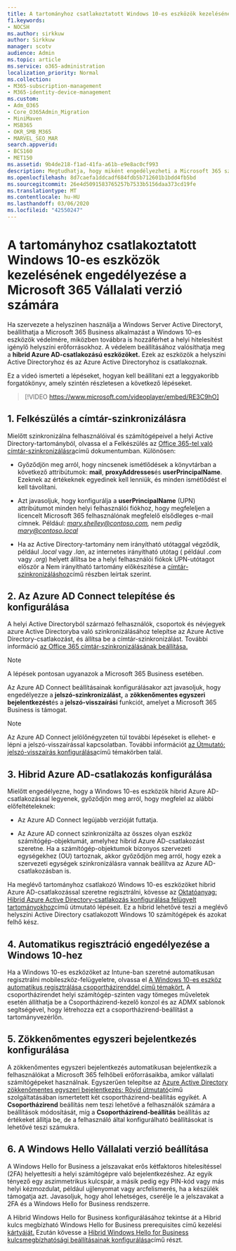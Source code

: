 ```yaml
---
title: A tartományhoz csatlakoztatott Windows 10-es eszközök kezelésének engedélyezése a Microsoft 365 Vállalati verzió számára
f1.keywords:
- NOCSH
ms.author: sirkkuw
author: Sirkkuw
manager: scotv
audience: Admin
ms.topic: article
ms.service: o365-administration
localization_priority: Normal
ms.collection:
- M365-subscription-management
- M365-identity-device-management
ms.custom:
- Adm_O365
- Core_O365Admin_Migration
- MiniMaven
- MSB365
- OKR_SMB_M365
- MARVEL_SEO_MAR
search.appverid:
- BCS160
- MET150
ms.assetid: 9b4de218-f1ad-41fa-a61b-e9e8ac0cf993
description: Megtudhatja, hogy miként engedélyezheti a Microsoft 365 számára a helyi Active Directoryval összekapcsolt Windows 10-eszközök védelmét néhány lépésben.
ms.openlocfilehash: 8d7caefa1ddcadf684fdb5b712601b1bdd4fb5bd
ms.sourcegitcommit: 26e4d5091583765257b7533b5156daa373cd19fe
ms.translationtype: MT
ms.contentlocale: hu-HU
ms.lasthandoff: 03/06/2020
ms.locfileid: "42550247"
---
```

# <a name="enable-domain-joined-windows-10-devices-to-be-managed-by-microsoft-365-business"></a>A tartományhoz csatlakoztatott Windows 10-es eszközök kezelésének engedélyezése a Microsoft 365 Vállalati verzió számára

Ha szervezete a helyszínen használja a Windows Server Active Directoryt, beállíthatja a Microsoft 365 Business alkalmazást a Windows 10-es eszközök védelmére, miközben továbbra is hozzáférhet a helyi hitelesítést igénylő helyszíni erőforrásokhoz.
A védelem beállításához valósíthatja meg a **hibrid Azure AD-csatlakozású eszközöket.** Ezek az eszközök a helyszíni Active Directoryhoz és az Azure Active Directoryhoz is csatlakoznak.

Ez a videó ismerteti a lépéseket, hogyan kell beállítani ezt a leggyakoribb forgatókönyv, amely szintén részletesen a következő lépéseket.

> [!VIDEO https://www.microsoft.com/videoplayer/embed/RE3C9hO]
  

## <a name="1-prepare-for-directory-synchronization"></a>1. Felkészülés a címtár-szinkronizálásra 

Mielőtt szinkronizálna felhasználóival és számítógépeivel a helyi Active Directory-tartományból, olvassa el a Felkészülés az [Office 365-tel való címtár-szinkronizálásra](https://docs.microsoft.com/office365/enterprise/prepare-for-directory-synchronization)című dokumentumban. Különösen:

   - Győződjön meg arról, hogy nincsenek ismétlődések a könyvtárban a következő attribútumok: **mail**, **proxyAddresses**és **userPrincipalName**. Ezeknek az értékeknek egyedinek kell lenniük, és minden ismétlődést el kell távolítani.
   
   - Azt javasoljuk, hogy konfigurálja a **userPrincipalName** (UPN) attribútumot minden helyi felhasználói fiókhoz, hogy megfeleljen a licencelt Microsoft 365 felhasználónak megfelelő elsődleges e-mail címnek. Például: *mary.shelley@contoso.com,* nem *pedig mary@contoso.local*
   
   - Ha az Active Directory-tartomány nem irányítható utótaggal végződik, például *.local* vagy *.lan*, az internetes irányítható utótag ( például *.com* vagy *.org*) helyett állítsa be a helyi felhasználói fiókok UPN-utótagot először a Nem irányítható tartomány előkészítése a [címtár-szinkronizáláshoz](https://docs.microsoft.com/office365/enterprise/prepare-a-non-routable-domain-for-directory-synchronization)című részben leírtak szerint. 

## <a name="2-install-and-configure-azure-ad-connect"></a>2. Az Azure AD Connect telepítése és konfigurálása

A helyi Active Directoryból származó felhasználók, csoportok és névjegyek azure Active Directoryba való szinkronizálásához telepítse az Azure Active Directory-csatlakozást, és állítsa be a címtár-szinkronizálást. További információ [az Office 365 címtár-szinkronizálásának beállítása.](https://support.office.com/article/1b3b5318-6977-42ed-b5c7-96fa74b08846)

> [!NOTE]
> A lépések pontosan ugyanazok a Microsoft 365 Business esetében. 

Az Azure AD Connect beállításainak konfigurálásakor azt javasoljuk, hogy engedélyezze a **jelszó-szinkronizálást,** a **zökkenőmentes egyszeri bejelentkezést**és a **jelszó-visszaírási** funkciót, amelyet a Microsoft 365 Business is támogat.

> [!NOTE]
> Az Azure AD Connect jelölőnégyzeten túl további lépéseket is ellehet- e lépni a jelszó-visszaírással kapcsolatban. További információt [az Útmutató: jelszó-visszaírás konfigurálása](https://docs.microsoft.com/azure/active-directory/authentication/howto-sspr-writeback)című témakörben talál. 

## <a name="3-configure-hybrid-azure-ad-join"></a>3. Hibrid Azure AD-csatlakozás konfigurálása

Mielőtt engedélyezne, hogy a Windows 10-es eszközök hibrid Azure AD-csatlakozással legyenek, győződjön meg arról, hogy megfelel az alábbi előfeltételeknek:

   - Az Azure AD Connect legújabb verzióját futtatja.

   - Az Azure AD connect szinkronizálta az összes olyan eszköz számítógép-objektumát, amelyhez hibrid Azure AD-csatlakozást szeretne. Ha a számítógép-objektumok bizonyos szervezeti egységekhez (OU) tartoznak, akkor győződjön meg arról, hogy ezek a szervezeti egységek szinkronizálásra vannak beállítva az Azure AD-csatlakozásban is.

Ha meglévő tartományhoz csatlakozó Windows 10-es eszközöket hibrid Azure AD-csatlakozással szeretne regisztrálni, kövesse az [Oktatóanyag: Hibrid Azure Active Directory-csatlakozás konfigurálása felügyelt tartományokhoz](https://docs.microsoft.com/azure/active-directory/devices/hybrid-azuread-join-managed-domains#configure-hybrid-azure-ad-join)című útmutató lépéseit. Ez a hibrid lehetővé teszi a meglévő helyszíni Active Directory csatlakozott Windows 10 számítógépek és azokat felhő kész.
    
## <a name="4-enable-automatic-enrollment-for-windows-10"></a>4. Automatikus regisztráció engedélyezése a Windows 10-hez

 Ha a Windows 10-es eszközöket az Intune-ban szeretné automatikusan regisztrálni mobileszköz-felügyeletre, olvassa el [A Windows 10-es eszköz automatikus regisztrálása csoportházirenddel című témakört.](https://docs.microsoft.com/windows/client-management/mdm/enroll-a-windows-10-device-automatically-using-group-policy) A csoportházirendet helyi számítógép-szinten vagy tömeges műveletek esetén állíthatja be a Csoportházirend-kezelő konzol és az ADMX sablonok segítségével, hogy létrehozza ezt a csoportházirend-beállítást a tartományvezérlőn.

## <a name="5-configure-seamless-single-sign-on"></a>5. Zökkenőmentes egyszeri bejelentkezés konfigurálása

  A zökkenőmentes egyszeri bejelentkezés automatikusan bejelentkezik a felhasználókat a Microsoft 365 felhőbeli erőforrásaikba, amikor vállalati számítógépeket használnak. Egyszerűen telepítse az [Azure Active Directory zökkenőmentes egyszeri bejelentkezés: Rövid útmutató](https://docs.microsoft.com/azure/active-directory/hybrid/how-to-connect-sso-quick-start#step-2-enable-the-feature)című szolgáltatásában ismertetett két csoportházirend-beállítás egyikét. A **Csoportházirend** beállítás nem teszi lehetővé a felhasználók számára a beállítások módosítását, míg a **Csoportházirend-beállítás** beállítás az értékeket állítja be, de a felhasználó által konfigurálható beállításokat is lehetővé teszi számukra.

## <a name="6-set-up-windows-hello-for-business"></a>6. A Windows Hello Vállalati verzió beállítása

 A Windows Hello for Business a jelszavakat erős kétfaktoros hitelesítéssel (2FA) helyettesíti a helyi számítógépre való bejelentkezéshez. Az egyik tényező egy aszimmetrikus kulcspár, a másik pedig egy PIN-kód vagy más helyi kézmozdulat, például ujjlenyomat vagy arcfelismerés, ha a készülék támogatja azt. Javasoljuk, hogy ahol lehetséges, cserélje le a jelszavakat a 2FA és a Windows Hello for Business rendszerre.

A Hibrid Windows Hello for Business konfigurálásához tekintse át a Hibrid kulcs megbízható Windows Hello for Business prerequisites című kezelési [kártyáját.](https://docs.microsoft.com/windows/security/identity-protection/hello-for-business/hello-hybrid-key-trust-prereqs) Ezután kövesse a [Hibrid Windows Hello for Business kulcsmegbízhatósági beállításainak konfigurálása](https://docs.microsoft.com/windows/security/identity-protection/hello-for-business/hello-hybrid-key-whfb-settings)című részt. 
